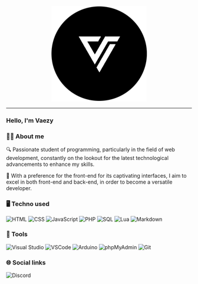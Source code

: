 <div align="center">
  <img src="assets/img/logo.png" alt="logo">
</div>

---

### Hello, I'm Vaezy

### 🧑🏽 About me

🔍 Passionate student of programming, particularly in the field of web development, constantly on the lookout for the latest technological advancements to enhance my skills.

🌟 With a preference for the front-end for its captivating interfaces, I aim to excel in both front-end and back-end, in order to become a versatile developer.

### 🖥️ Techno used
![HTML](https://img.shields.io/badge/HTML-19191B?style=for-the-badge&logo=html5)
![CSS](https://img.shields.io/badge/CSS-19191B?style=for-the-badge&logo=css3&logoColor=1572B6)
![JavaScript](https://img.shields.io/badge/JavaScript-19191B?style=for-the-badge&logo=javascript)
![PHP](https://img.shields.io/badge/PHP-19191B?style=for-the-badge&logo=php)
![SQL](https://img.shields.io/badge/MySQL-19191B?style=for-the-badge&logo=mysql)
![Lua](https://img.shields.io/badge/Lua-19191B?style=for-the-badge&logo=lua&logoColor=42A5F5)
![Markdown](https://img.shields.io/badge/Markdown-19191B?style=for-the-badge&logo=markdown)

### 🔧 Tools
![Visual Studio](https://img.shields.io/badge/Visual_Studio-19191B?style=for-the-badge&logo=visual-studio&logoColor=5C2D91)
![VSCode](https://img.shields.io/badge/Visual_Studio_Code-19191B?style=for-the-badge&logo=visual-studio-code&logoColor=007ACC)
![Arduino](https://img.shields.io/badge/Arduino-19191B?style=for-the-badge&logo=arduino&logoColor=00979D)
![phpMyAdmin](https://img.shields.io/badge/phpMyAdmin-19191B?style=for-the-badge&logo=phpmyadmin&logoColor=4F5B93)
![Git](https://img.shields.io/badge/Git-19191B?style=for-the-badge&logo=git)

### 🌐 Social links
![Discord](https://img.shields.io/badge/Discord_:_vaezy-19191B?style=for-the-badge&logo=discord&logoColor=5865F2)